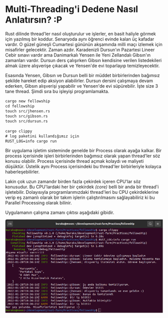 # Multi-Threading'i Dedene Nasıl Anlatırsın? :P

Rust dilinde thread'ler nasıl oluşturulur ve işlerler, en basit haliyle görmek için yazılmış bir koddur. Senaryoda aynı öğrenci evinde kalan üç kafadar vardır. O güzel güneşli Cumartesi gününün akşamında milli maçı izlemek için misafirler gelecektir. Zaman azdır. Karadenizli Dursun'ın Pazartesi Lineer Cebir sınavı vardır ama Danimarkalı Yensen ile Yeni Zellandalı Gibsın'ın zamanları vardır. Dursun ders çalışırken Gibsın kendisine verilen listedekileri almak üzere alışverişe çıkacak ve Yensen'de evi toparlayıp temizleyecektir. 

Esasında Yensen, Gibsın ve Dursun belli bir müddet birbirlerinden bağımsız şekilde hareket edip aksiyon alabilirler. Dursun dersini çalışmaya devam ederken, Gibsın alışverişi yapabilir ve Yensen'de evi süpürebilir. İşte size 3 tane thread. Şimdi sıra bu işleyişi programlamakta.

```shell
cargo new fellowship
cd fellowship
touch src/jhensen.rs
touch src/gibson.rs
touch src/dursun.rs

cargo clippy
# log paketini kullandığımız için
RUST_LOG=info cargo run
```

Bir uygulama işletim sisteminde genelde bir Process olarak ayağa kalkar. Bir process içerisinde işleri birbirlerinden bağımsız olarak yapan thread'ler söz konusu olabilir. Process içerisinde thread açmak kolaydı ve maliyeti düşüktür. Üstelik aynı Process içerisindeki bu thread'ler birbirleriyle kolayca haberleşebilirler.

Lakin çok uzun zamandır birden fazla çekirdek içeren CPU'lar söz konusudur. Bu CPU'lardaki her bir çekirdek _(core)_ belli bir anda bir thread'i işletebilir. Dolayısıyla programlarımızdaki thread'leri bu CPU çekirdeklerine verip eş zamanlı olarak bir takım işlerin çalıştırılmasını sağlayabiliriz ki bu Parallel Processing olarak bilinir.

Uygulamanın çalışma zamanı çıktısı aşağıdaki gibidir.

![../images/fellowship_1.png](../images/fellowship_1.png)